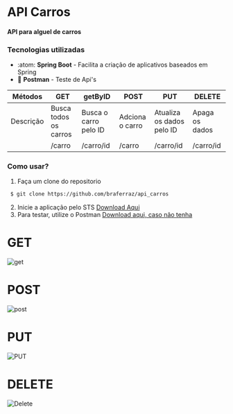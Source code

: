 # API Carros

#### API para alguel de carros

### Tecnologias utilizadas
- :atom: **Spring Boot** - Facilita a criação de aplicativos baseados em Spring 
- :basketball: **Postman** - Teste de Api's


| Métodos | GET | getByID | POST | PUT | DELETE |
|---|---|---|---|---|---|
| Descrição  | Busca todos os carros | Busca o carro pelo ID | Adciona o carro | Atualiza os dados pelo ID | Apaga os dados |
|   | /carro  | /carro/id  | /carro  | /carro/id | /carro/id |

### Como usar?
1. Faça um clone do repositorio
```sh
 $ git clone https://github.com/braferraz/api_carros
```
2. Inicie a aplicação pelo STS [Download Aqui](https://spring.io/tools)
3. Para testar, utilize o Postman [Download aqui, caso não tenha](https://www.postman.com/downloads/)

# GET
![get](https://user-images.githubusercontent.com/50770601/102553408-8e862380-40a1-11eb-8ed6-b71ded239c03.png)
# POST
![post](https://user-images.githubusercontent.com/50770601/102553444-9d6cd600-40a1-11eb-85e3-95a456a5e36e.png)
# PUT
![PUT](https://user-images.githubusercontent.com/50770601/102553460-a3fb4d80-40a1-11eb-8521-8c5a56193e13.png)
# DELETE
![Delete](https://user-images.githubusercontent.com/50770601/102553485-aeb5e280-40a1-11eb-857b-5c496ac7162c.png)
